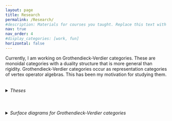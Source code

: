 ```yaml
---
layout: page
title: Research
permalink: /Research/
#description: Materials for courses you taught. Replace this text with your description.
nav: true
nav_order: 4
#display_categories: [work, fun]
horizontal: false
---
```

Currently, I am working on Grothendieck-Verdier categories. These are monoidal categories with a duality structure that is more general than rigidity. Grothendieck-Verdier categories occur as representation categories of vertex operator algebras. This has been my motivation for studying them.

<details>
<summary><h6 style="display:inline-block"><span class="font-weight-bold">Theses</span></h6></summary>
<ul>
<li> My <a href="https://drive.google.com/file/d/13EyI9eTgfvTnlHWxnKYQZ2IcJ5FZeQFS/view?usp=sharing"><ins>bachelor's thesis</ins></a> characterizes linearly distributive categories with invertible distributors up to Frobenius linearly distributive equivalence. </li>
<li> My <a href="https://drive.google.com/file/d/1gj5UtUiXkceE_ALid8IYQCv4w3LK3G4J/view?usp=sharing"><ins>master's thesis</ins></a> uses surface diagrams to study Frobenius algebras in linearly distributive categories, Hopf monads, Hopf algebroids, Hopf adjunctions, and Frobenius-Schur indicators for pivotal Grothendieck-Verdier categories. </li>
</ul>
</details>

<details>
<summary><h6 style="display:inline-block"><span class="font-weight-bold">Surface diagrams for Grothendieck-Verdier categories</span></h6></summary>
Some files for the proof assistant homotopy.io:
<ul>
<li> The signature of <a href="/assets/pdf/Monoidal_categories.hom" download="Monoidal_categories.hom">monoidal categories</a>.</li>
<li> The signature of <a href="/assets/pdf/Lax_monoidal_functors.hom" download="Lax_monoidal_functors.hom">lax monoidal functors</a>.</li>
<li> The signature of <a href="/assets/pdf/LD-categories.hom" download="LD-categories.hom">linearly distributive categories</a>.</li>
<li> The signature of <a href="/assets/pdf/side-inverse_LD-(co)pairings.hom" download="side-inverse_LD-(co)pairings.hom">side-inverse LD-(co)pairings</a>.</li>
<li> The signature of <a href="/assets/pdf/LD-Frobenius_algebras.hom" download="LD-Frobenius_algebras.hom">LD-Frobenius algebras</a>.</li>
</ul>
To use them, import the downloaded files into the beta version of <a href="https://beta.homotopy.io"><ins>homotopy.io</ins></a>. Homotopy.io is a web-based proof assistant for finitely-presented globular n-categories.
<br>
<br>
Some STL files for surface diagrams from my master's thesis:
<ul>
<li> <a href="/assets/pdf/tuning_fork.stl" download="tuning_fork.stl">Monoidal tuning fork</a>.</li>
<li> <a href="/assets/pdf/Left_unitor.stl" download="Left_unitor.stl">Left unitor</a>.</li>
<li> <a href="/assets/pdf/multiplication_lax-monoidal-functor.stl" download="multiplication_lax-monoidal-functor.stl">Multiplication</a> of a lax monoidal functor.</li>
<li> <a href="/assets/pdf/left_distributor.stl" download="left_distributor.stl">Left distributor</a>.</li>
<li> <a href="/assets/pdf/right_distributor.stl" download="right_distributor.stl">Right distributor</a>.</li>
<li> Half of <a href="/assets/pdf/snake_equation-(S2).stl" download="snake_equation-(S2).stl">snake equation (S2)</a>.</li>
<li> <a href="/assets/pdf/multiplication_algebra.stl" download="multiplication_algebra.stl">Multiplication</a> of an algebra.</li>
<li> Half of the <a href="/assets/pdf/Associativity1.stl" download="Associativity1.stl">associativity relation</a>.</li>
<li> Other half of the <a href="/assets/pdf/Associativity2.stl" download="Associativity2.stl">associativity relation</a>.</li>
<li> Half of the <a href="/assets/pdf/Left_unitality.stl" download="Left_unitality.stl">left unitality relation</a>.</li>
<li> Part of the <a href="/assets/pdf/Frobenius_relation-first_part.stl" download="Frobenius_relation1.stl">LD-Frobenius relation</a>.</li>
<li> Other part of the <a href="/assets/pdf/Frobenius_relation-second_part.stl" download="Frobenius_relation2.stl">LD-Frobenius relation</a>.</li>
</ul>
Display your downloaded STL files here:
<br>
<iframe id="vs_iframe" src="https://www.viewstl.com/?embedded" style="border:0;margin:0;width:100%;height:100%;"></iframe>
<br>
I created the STL files with homotopy.io. Unfortunately, the STL file format does not support colors. Thus, the files for the right and left distributor are also those for the associator and its inverse.
<br>
</details>
